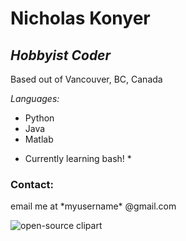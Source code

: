 # Nicholas Konyer

## *Hobbyist Coder*

Based out of Vancouver, BC, Canada

*Languages:*
- Python
- Java
- Matlab

* Currently learning bash! *

### Contact:
email me at \*myusername\* @gmail.com

![open-source clipart](https://openclipart.org/detail/218916/thumbs-up-man)
